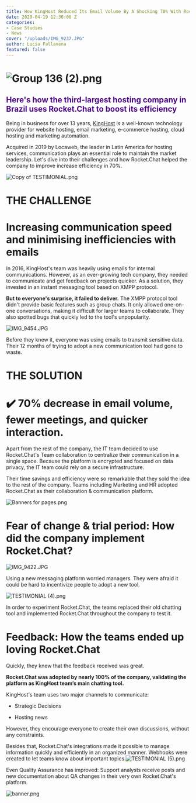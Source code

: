 ```yaml
---
title: How KingHost Reduced Its Email Volume By A Shocking 70% With Rocket.Chat
date: 2020-04-19 12:36:00 Z
categories:
- Case Studies
- News
cover: "/uploads/IMG_9237.JPG"
author: Lucia Fallavena
featured: false
---
```


# ![Group 136 (2).png](/uploads/Group%20136%20(2).png)

<h2 style="color:indigo;">Here's how the third-largest hosting company in Brazil uses Rocket.Chat to boost its efficiency</h2>

Being in business for over 13 years, [KingHost](https://king.host/) is a well-known technology provider for website hosting, email marketing, e-commerce hosting, cloud hosting and marketing automation.

Acquired in 2019 by Locaweb, the leader in Latin America for hosting services,   communication plays an essential role to maintain the market leadership. Let's dive into their challenges and how Rocket.Chat helped the company to improve increase efficiency in 70%.

![Copy of TESTIMONIAL.png](/uploads/Copy%20of%20TESTIMONIAL.png)

# THE CHALLENGE

# Increasing communication speed and minimising inefficiencies with emails

In 2016, KingHost's team was heavily using emails for internal communications. However, as an ever-growing tech company, they needed to communicate and get feedback on projects quicker. As a solution, they invested in an instant messaging tool based on XMPP protocol.

**But to everyone's surprise, it failed to deliver.** The XMPP protocol tool didn't provide basic features such as group chats. It only allowed one-on-one conversations, making it difficult for larger teams to collaborate. They also spotted bugs that quickly led to the tool's unpopularity.

![IMG_9454.JPG](/uploads/IMG_9454.JPG)

Before they knew it, everyone was using emails to transmit sensitive data. Their 12 months of trying to adopt a new communication tool had gone to waste.

# THE SOLUTION

# ✔️ 70% decrease in email volume, fewer meetings, and quicker interaction.

Apart from the rest of the company, the IT team decided to use Rocket.Chat's Team collaboration to centralize their communication in a single space. Because the platform is encrypted and focused on data privacy, the IT team could rely on a secure infrastructure.

Their time savings and efficiency were so remarkable that they sold the idea to the rest of the company. Teams including Marketing and HR adopted Rocket.Chat as their collaboration & communication platform.

![Banners for pages.png](/uploads/Banners%20for%20pages.png)

# Fear of change & trial period: How did the company implement Rocket.Chat?

![IMG_9422.JPG](/uploads/IMG_9422.JPG)

Using a new messaging platform worried managers. They were afraid it could be hard to incentivize people to adopt a new tool.

![TESTIMONIAL (4).png](/uploads/TESTIMONIAL%20(4).png)

In order to experiment Rocket.Chat, the teams replaced their old chatting tool and implemented Rocket.Chat throughout the company to test it.

# Feedback: How the teams ended up loving Rocket.Chat

Quickly, they knew that the feedback received was great. 

**Rocket.Chat was adopted by nearly 100% of the company, validating the platform as KingHost team’s main chatting tool.**

KingHost's team uses two major channels to communicate: 

* Strategic Decisions 

* Hosting news

However, they encourage everyone to create their own discussions, without any constraints.

Besides that, Rocket.Chat's integrations made it possible to manage information quickly and efficiently in an organized manner. Webhooks were created to let teams know about important topics.![TESTIMONIAL (5).png](/uploads/TESTIMONIAL%20(5).png)

Even Quality Assurance has improved: Support analysts receive posts and new documentation about QA changes in their very own Rocket.Chat's platform.

![banner.png](/uploads/banner.png)